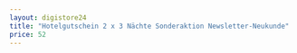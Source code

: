 ```yaml
---
layout: digistore24
title: "Hotelgutschein 2 x 3 Nächte Sonderaktion Newsletter-Neukunde"
price: 52
---
```

